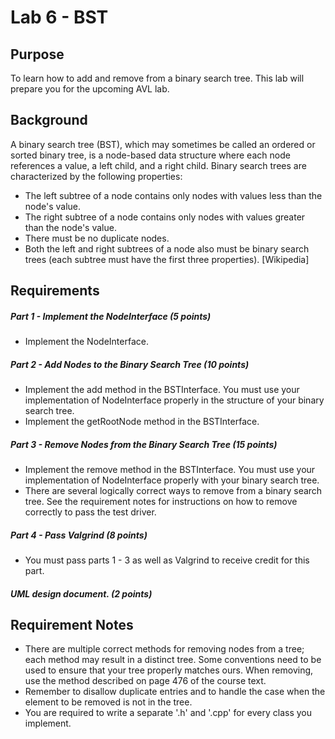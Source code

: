 # Lab 6 - BST

## Purpose
To learn how to add and remove from a binary search tree. This lab will prepare you for the upcoming AVL lab.

## Background
A binary search tree (BST), which may sometimes be called an ordered or sorted binary tree, is a node-based data structure where each node references a value, a left child, and a right child. Binary search trees are characterized by the following properties:
* The left subtree of a node contains only nodes with values less than the node's value.
* The right subtree of a node contains only nodes with values greater than the node's value.
* There must be no duplicate nodes.
* Both the left and right subtrees of a node also must be binary search trees (each subtree must have the first three properties). [Wikipedia]

## Requirements

##### Part 1 - Implement the NodeInterface (5 points)
* Implement the NodeInterface.

##### Part 2 - Add Nodes to the Binary Search Tree (10 points)
* Implement the add method in the BSTInterface. You must use your implementation of NodeInterface properly in the structure of your binary search tree.
* Implement the getRootNode method in the BSTInterface.

##### Part 3 - Remove Nodes from the Binary Search Tree (15 points)
* Implement the remove method in the BSTInterface. You must use your implementation of NodeInterface properly with your binary search tree.
* There are several logically correct ways to remove from a binary search tree. See the requirement notes for instructions on how to remove correctly to pass the test driver.

##### Part 4 - Pass Valgrind (8 points)
* You must pass parts 1 - 3 as well as Valgrind to receive credit for this part.

##### UML design document. (2 points)

## Requirement Notes
* There are multiple correct methods for removing nodes from a tree; each method may result in a distinct tree. Some conventions need to be used to ensure that your tree properly matches ours. When removing, use the method described on page 476 of the course text.
* Remember to disallow duplicate entries and to handle the case when the element to be removed is not in the tree.
* You are required to write a separate '.h' and '.cpp' for every class you implement.
